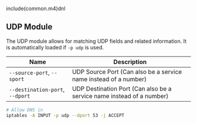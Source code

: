 include(common.m4)dnl
## UDP Module

The UDP module allows for matching UDP fields and related information.
It is automatically loaded if `-p udp` is used.

| Name                            | Description                                                           |
| ------------------------------- | --------------------------------------------------------------------- |
| `--source-port`, `--sport`      | UDP Source Port      (Can also be a service name instead of a number) |
| `--destination-port`, `--dport` | UDP Destination Port (Can also be a service name instead of a number) |

```bash
# Allow DNS in
iptables -A INPUT -p udp --dport 53 -j ACCEPT
```